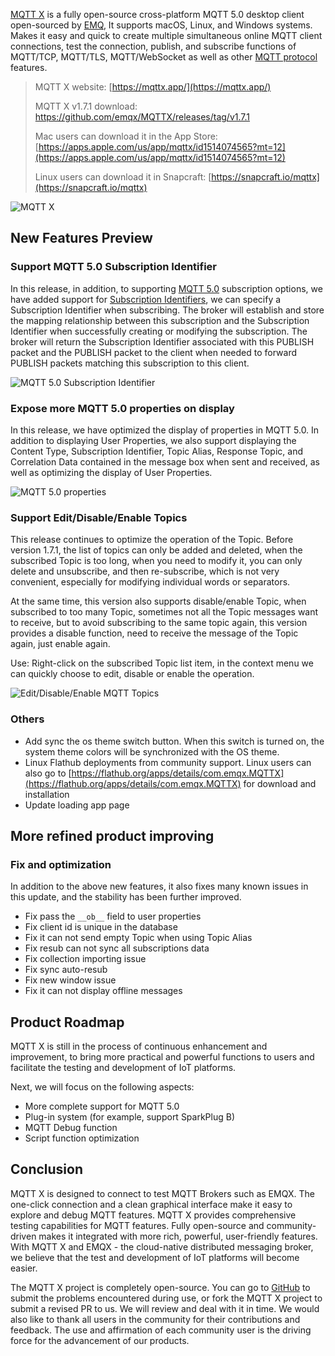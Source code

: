 [MQTT X](https://mqttx.app/) is a fully open-source cross-platform MQTT 5.0 desktop client open-sourced by [EMQ](https://www.emqx.com/en), It supports macOS, Linux, and Windows systems. Makes it easy and quick to create multiple simultaneous online MQTT client connections, test the connection, publish, and subscribe functions of MQTT/TCP, MQTT/TLS, MQTT/WebSocket as well as other [MQTT protocol](https://www.emqx.com/en/mqtt) features.

> MQTT X website: [https://mqttx.app/](https://mqttx.app/)
>
> MQTT X v1.7.1 download: [https://github.com/emqx/MQTTX/releases/tag/v1.7.1 ](https://github.com/emqx/MQTTX/releases/tag/v1.7.1 )
>
> Mac users can download it in the App Store: [https://apps.apple.com/us/app/mqttx/id1514074565?mt=12](https://apps.apple.com/us/app/mqttx/id1514074565?mt=12)
>
> Linux users can download it in Snapcraft: [https://snapcraft.io/mqttx](https://snapcraft.io/mqttx)

![MQTT X](https://static.emqx.net/images/ed504e3746e5b9d67360ccd359d463df.png)

## New Features Preview

### Support MQTT 5.0 Subscription Identifier

In this release, in addition, to supporting [MQTT 5.0](https://www.emqx.com/en/mqtt/mqtt5) subscription options, we have added support for [Subscription Identifiers](https://www.emqx.com/en/blog/subscription-identifier-and-subscription-options), we can specify a Subscription Identifier when subscribing. The broker will establish and store the mapping relationship between this subscription and the Subscription Identifier when successfully creating or modifying the subscription. The broker will return the Subscription Identifier associated with this PUBLISH packet and the PUBLISH packet to the client when needed to forward PUBLISH packets matching this subscription to this client.

![MQTT 5.0 Subscription Identifier](https://static.emqx.net/images/d7fe5b3b7611351c1e2b21d42e181108.png)

### Expose more MQTT 5.0 properties on display

In this release, we have optimized the display of properties in MQTT 5.0. In addition to displaying User Properties, we also support displaying the Content Type, Subscription Identifier, Topic Alias, Response Topic, and Correlation Data contained in the message box when sent and received, as well as optimizing the display of User Properties.

![MQTT 5.0 properties](https://static.emqx.net/images/f06ec9b6d35c81f256913f244cd128f2.png)

### Support Edit/Disable/Enable Topics

This release continues to optimize the operation of the Topic. Before version 1.7.1, the list of topics can only be added and deleted, when the subscribed Topic is too long, when you need to modify it, you can only delete and unsubscribe, and then re-subscribe, which is not very convenient, especially for modifying individual words or separators.

At the same time, this version also supports disable/enable Topic, when subscribed to too many Topic, sometimes not all the Topic messages want to receive, but to avoid subscribing to the same topic again, this version provides a disable function, need to receive the message of the Topic again, just enable again.

Use: Right-click on the subscribed Topic list item, in the context menu we can quickly choose to edit, disable or enable the operation.

![Edit/Disable/Enable MQTT Topics](https://static.emqx.net/images/f508a287cf7275542e8e64989e017998.png)

### Others

- Add sync the os theme switch button. When this switch is turned on, the system theme colors will be synchronized with the OS theme.
- Linux Flathub deployments from community support. Linux users can also go to [https://flathub.org/apps/details/com.emqx.MQTTX](https://flathub.org/apps/details/com.emqx.MQTTX) for download and installation
- Update loading app page

## More refined product improving

### Fix and optimization

In addition to the above new features, it also fixes many known issues in this update, and the stability has been further improved.

- Fix pass the `__ob__` field to user properties
- Fix client id is unique in the database
- Fix it can not send empty Topic when using Topic Alias
- Fix resub can not sync all subscriptions data
- Fix collection importing issue
- Fix sync auto-resub
- Fix new window issue
- Fix it can not display offline messages

## Product Roadmap

MQTT X is still in the process of continuous enhancement and improvement, to bring more practical and powerful functions to users and facilitate the testing and development of IoT platforms.

Next, we will focus on the following aspects:

- More complete support for MQTT 5.0
- Plug-in system (for example, support SparkPlug B)
- MQTT Debug function
- Script function optimization

## Conclusion

MQTT X is designed to connect to test MQTT Brokers such as EMQX. The one-click connection and a clean graphical interface make it easy to explore and debug MQTT features. MQTT X provides comprehensive testing capabilities for MQTT features. Fully open-source and community-driven makes it integrated with more rich, powerful, user-friendly features. With MQTT X and EMQX - the cloud-native distributed messaging broker, we believe that the test and development of IoT platforms will become easier.

The MQTT X project is completely open-source. You can go to [GitHub](https://github.com/emqx/MQTTX/issues?q=is%3Aissue+is%3Aopen+sort%3Aupdated-desc) to submit the problems encountered during use, or fork the MQTT X project to submit a revised PR to us. We will review and deal with it in time. We would also like to thank all users in the community for their contributions and feedback. The use and affirmation of each community user is the driving force for the advancement of our products.
